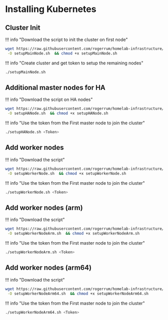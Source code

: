 # Installing Kubernetes


## Cluster Init

!!! info "Download the script to init the cluster on first node"
```sh
wget https://raw.githubusercontent.com/rogerrum/homelab-infrastructure/main/k3s/ha/setupMainNode.sh \
 -O setupMainNode.sh  && chmod +x setupMainNode.sh
```
!!! info "Create cluster and get token to setup the remaining nodes"
```sh
./setupMainNode.sh
```

## Additional master nodes for HA

!!! info "Download the script on HA nodes"
```sh
wget https://raw.githubusercontent.com/rogerrum/homelab-infrastructure/main/k3s/ha/setupHANode.sh \
 -O setupHANode.sh  && chmod +x setupHANode.sh
```
!!! info "Use the token from the First master node to join the cluster"
```sh
./setupHANode.sh <Token>
```


## Add worker nodes

!!! info "Download the script"
```sh
wget https://raw.githubusercontent.com/rogerrum/homelab-infrastructure/main/k3s/ha/setupWorkerNode.sh \
 -O setupWorkerNode.sh  && chmod +x setupWorkerNode.sh
```
!!! info "Use the token from the First master node to join the cluster"
```sh
./setupWorkerNode.sh <Token>
```

## Add worker nodes (arm)

!!! info "Download the script"
```sh
wget https://raw.githubusercontent.com/rogerrum/homelab-infrastructure/main/k3s/ha/setupWorkerNodeArm.sh \
 -O setupWorkerNodeArm.sh  && chmod +x setupWorkerNodeArm.sh
```
!!! info "Use the token from the First master node to join the cluster"
```sh
./setupWorkerNodeArm.sh <Token>
```

## Add worker nodes (arm64)

!!! info "Download the script"
```sh
wget https://raw.githubusercontent.com/rogerrum/homelab-infrastructure/main/k3s/ha/setupWorkerNodeArm64.sh \
 -O setupWorkerNodeArm64.sh  && chmod +x setupWorkerNodeArm64.sh
```
!!! info "Use the token from the First master node to join the cluster"
```sh
./setupWorkerNodeArm64.sh <Token>
```




